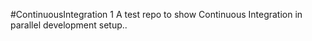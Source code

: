 #ContinuousIntegration
1
A test repo to show Continuous Integration in parallel development setup..
